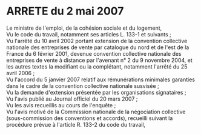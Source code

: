 # ARRETE du 2 mai 2007

Le ministre de l'emploi, de la cohésion sociale et du logement,  
 Vu le code du travail, notamment ses articles L. 133-1 et suivants ;  
 Vu l'arrêté du 10 avril 2002 portant extension de la convention collective nationale des entreprises de vente par catalogue du nord et de l'est de la France du 6 février 2001, devenue convention collective nationale des entreprises de vente à distance par l'avenant n° 2 du 9 novembre 2004, et les autres textes la modifiant ou la complétant, notamment l'arrêté du 25 avril 2006 ;  
 Vu l'accord du 5 janvier 2007 relatif aux rémunérations minimales garanties dans le cadre de la convention collective nationale susvisée ;  
 Vu la demande d'extension présentée par les organisations signataires ;  
 Vu l'avis publié au Journal officiel du 20 mars 2007 ;  
 Vu les avis recueillis au cours de l'enquête ;  
 Vu l'avis motivé de la Commission nationale de la négociation collective (sous-commission des conventions et accords), recueilli suivant la procédure prévue à l'article R. 133-2 du code du travail,  
